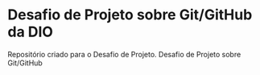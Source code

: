 # Desafio de Projeto sobre Git/GitHub da DIO
Repositório criado para o Desafio de Projeto.
Desafio de Projeto sobre Git/GitHub
